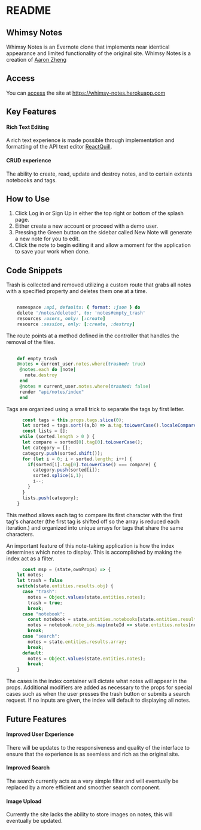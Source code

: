 # README

## Whimsy Notes 
Whimsy Notes is an Evernote clone that implements near identical appearance and limited functionality of the original site.
Whimsy Notes is a creation of [Aaron Zheng](https://github.com/aaxzheng)

## Access 
You can [access](https://whimsy-notes.herokuapp.com) the site at https://whimsy-notes.herokuapp.com

## Key Features 
#### Rich Text Editing
A rich text experience is made possible through implementation and formatting of the API text editor [ReactQuill](https://github.com/zenoamaro/react-quill).

#### CRUD experience
The ability to create, read, update and destroy notes, and to certain extents notebooks and tags.

## How to Use
1. Click Log in or Sign Up in either the top right or bottom of the splash page.
2. Either create a new account or proceed with a demo user.
3. Pressing the Green button on the sidebar called New Note will generate a new note for you to edit.
4. Click the note to begin editing it and allow a moment for the application to save your work when done.

## Code Snippets
Trash is collected and removed utilizing a custom route that grabs all notes with a specified property and deletes them one at a time.
  
 ``` ruby
 
     namespace :api, defaults: { format: :json } do
     delete '/notes/deleted', to: 'notes#empty_trash'
     resources :users, only: [:create]
     resource :session, only: [:create, :destroy]
```

The route points at a method defined in the controller that handles the removal of the files.

``` ruby  
    
    def empty_trash
    @notes = current_user.notes.where(trashed: true)
     @notes.each do |note|
       note.destroy
     end
     @notes = current_user.notes.where(trashed: false)
     render "api/notes/index"
     end
```  
Tags are organized using a small trick to separate the tags by first letter.
``` javascript    
      const tags = this.props.tags.slice(0);
      let sorted = tags.sort((a,b) => a.tag.toLowerCase().localeCompare(b.tag.toLowerCase()));
      const lists = [];
     while (sorted.length > 0 ) {
      let compare = sorted[0].tag[0].toLowerCase();
      let category = [];
      category.push(sorted.shift());
      for (let i = 0; i < sorted.length; i++) {
        if(sorted[i].tag[0].toLowerCase() === compare) {
          category.push(sorted[i]);
          sorted.splice(i,1);
          i--;
        }
      }
      lists.push(category);
    }
```
This method allows each tag to compare its first character with the first tag's character (the first tag is shifted off so the array is reduced each iteration.) and organized into unique arrays for tags that share the same characters. 

An important feature of this note-taking application is how the index determines which notes to display. This is accomplished by making the index act as a filter. 
``` javascript
      const msp = (state,ownProps) => {
    let notes;
    let trash = false
    switch(state.entities.results.obj) {
      case "trash":
        notes = Object.values(state.entities.notes);
        trash = true;
        break;
      case "notebook":
        const notebook = state.entities.notebooks[state.entities.results.array];
        notes = notebook.note_ids.map(noteId => state.entities.notes[noteId]);
        break;
      case "search":
        notes = state.entities.results.array;
        break;
      default:
        notes = Object.values(state.entities.notes);
        break;
    }
```    
The cases in the index container will dictate what notes will appear in the props. Additional modifiers are added as necessary to the props for special cases such as when the user presses the trash button or submits a search request. If no inputs are given, the index will default to displaying all notes.

## Future Features 
#### Improved User Experience 
There will be updates to the responsiveness and quality of the interface to ensure that the experience is as seemless and rich as the original site.
#### Improved Search 
The search currently acts as a very simple filter and will eventually be replaced by a more efficient and smoother search component.
#### Image Upload
Currently the site lacks the ability to store images on notes, this will eventually be updated. 


